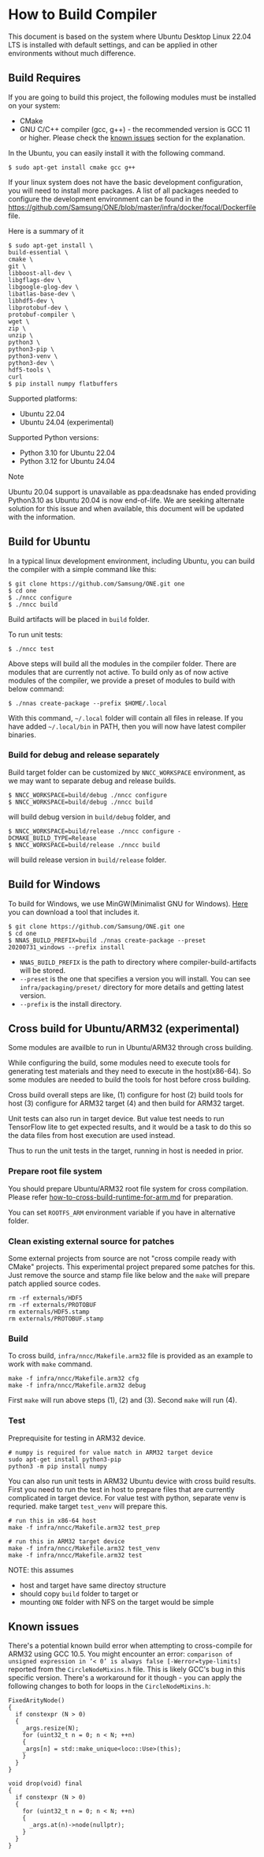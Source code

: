 # How to Build Compiler

This document is based on the system where Ubuntu Desktop Linux 22.04 LTS is installed with default
settings, and can be applied in other environments without much difference.

## Build Requires

If you are going to build this project, the following modules must be installed on your system:

- CMake
- GNU C/C++ compiler (gcc, g++) - the recommended version is GCC 11 or higher. Please check
the [known issues](#known-issues) section for the explanation.

In the Ubuntu, you can easily install it with the following command.

```
$ sudo apt-get install cmake gcc g++
```

If your linux system does not have the basic development configuration, you will need to install
more packages. A list of all packages needed to configure the development environment can be found
in the https://github.com/Samsung/ONE/blob/master/infra/docker/focal/Dockerfile file.

Here is a summary of it

```
$ sudo apt-get install \
build-essential \
cmake \
git \
libboost-all-dev \
libgflags-dev \
libgoogle-glog-dev \
libatlas-base-dev \
libhdf5-dev \
libprotobuf-dev \
protobuf-compiler \
wget \
zip \
unzip \
python3 \
python3-pip \
python3-venv \
python3-dev \
hdf5-tools \
curl
$ pip install numpy flatbuffers
```

Supported platforms:
- Ubuntu 22.04
- Ubuntu 24.04 (experimental)

Supported Python versions:
- Python 3.10 for Ubuntu 22.04
- Python 3.12 for Ubuntu 24.04

> [!NOTE]
> Ubuntu 20.04 support is unavailable as ppa:deadsnake has ended providing
> Python3.10 as Ubuntu 20.04 is now end-of-life.
> We are seeking alternate solution for this issue and when available,
> this document will be updated with the information.

## Build for Ubuntu

In a typical linux development environment, including Ubuntu, you can build the compiler with a
simple command like this:

```
$ git clone https://github.com/Samsung/ONE.git one
$ cd one
$ ./nncc configure
$ ./nncc build
```
Build artifacts will be placed in `build` folder.

To run unit tests:
```
$ ./nncc test
```

Above steps will build all the modules in the compiler folder. There are modules that are currently
not active. To build only as of now active modules of the compiler, we provide a preset of modules
to build with below command:
```
$ ./nnas create-package --prefix $HOME/.local
```

With this command, `~/.local` folder will contain all files in release.
If you have added `~/.local/bin` in PATH, then you will now have latest compiler binaries.

### Build for debug and release separately

Build target folder can be customized by `NNCC_WORKSPACE` environment, as we may want to separate
debug and release builds.

```
$ NNCC_WORKSPACE=build/debug ./nncc configure
$ NNCC_WORKSPACE=build/debug ./nncc build
```
will build debug version in `build/debug` folder, and

```
$ NNCC_WORKSPACE=build/release ./nncc configure -DCMAKE_BUILD_TYPE=Release
$ NNCC_WORKSPACE=build/release ./nncc build
```
will build release version in `build/release` folder.

## Build for Windows

To build for Windows, we use MinGW(Minimalist GNU for Windows). [Here](https://github.com/git-for-windows/build-extra/releases) you can download a tool that includes it.

```
$ git clone https://github.com/Samsung/ONE.git one
$ cd one
$ NNAS_BUILD_PREFIX=build ./nnas create-package --preset 20200731_windows --prefix install
```

- `NNAS_BUILD_PREFIX` is the path to directory where compiler-build-artifacts will be stored.
- `--preset` is the one that specifies a version you will install. You can see `infra/packaging/preset/` directory for more details and getting latest version.
- `--prefix` is the install directory.

## Cross build for Ubuntu/ARM32 (experimental)

Some modules are availble to run in Ubuntu/ARM32 through cross building.

While configuring the build, some modules need to execute tools for generating
test materials and they need to execute in the host(x86-64). So some modules
are needed to build the tools for host before cross building.

Cross build overall steps are like, (1) configure for host
(2) build tools for host (3) configure for ARM32 target (4) and then build
for ARM32 target.

Unit tests can also run in target device.
But value test needs to run TensorFlow lite to get expected results,
and it would be a task to do this so the data files from host execution
are used instead.

Thus to run the unit tests in the target, running in host is needed in prior.

### Prepare root file system

You should prepare Ubuntu/ARM32 root file system for cross compilation.
Please refer
[how-to-cross-build-runtime-for-arm.md](how-to-cross-build-runtime-for-arm.md)
for preparation.

You can set `ROOTFS_ARM` environment variable if you have in alternative
folder.

### Clean existing external source for patches

Some external projects from source are not "cross compile ready with CMake"
projects. This experimental project prepared some patches for this.
Just remove the source and stamp file like below and the `make` will prepare
patch applied source codes.
```
rm -rf externals/HDF5
rm -rf externals/PROTOBUF
rm externals/HDF5.stamp
rm externals/PROTOBUF.stamp
```

### Build

To cross build, `infra/nncc/Makefile.arm32` file is provided as an example to
work with `make` command.
```
make -f infra/nncc/Makefile.arm32 cfg
make -f infra/nncc/Makefile.arm32 debug
```
First `make` will run above steps (1), (2) and (3). Second `make` will run (4).

### Test

Preprequisite for testing in ARM32 device.
```
# numpy is required for value match in ARM32 target device
sudo apt-get install python3-pip
python3 -m pip install numpy
```

You can also run unit tests in ARM32 Ubuntu device with cross build results.
First you need to run the test in host to prepare files that are currently
complicated in target device.
For value test with python, separate venv is requried. make target `test_venv`
will prepare this.
```
# run this in x86-64 host
make -f infra/nncc/Makefile.arm32 test_prep

# run this in ARM32 target device
make -f infra/nncc/Makefile.arm32 test_venv
make -f infra/nncc/Makefile.arm32 test
```

NOTE: this assumes
- host and target have same directoy structure
- should copy `build` folder to target or
- mounting `ONE` folder with NFS on the target would be simple

## Known issues
There's a potential known build error when attempting to cross-compile for ARM32 using GCC 10.5.
You might encounter an error:
`comparison of unsigned expression in ‘< 0’ is always false [-Werror=type-limits]` reported from
the `CircleNodeMixins.h` file. This is likely GCC's bug in this specific version.
There's a workaround for it though - you can apply the following changes to both for loops
in the `CircleNodeMixins.h`:

```
FixedArityNode()
{
  if constexpr (N > 0)
  {
    _args.resize(N);
    for (uint32_t n = 0; n < N; ++n)
    {
    _args[n] = std::make_unique<loco::Use>(this);
    }
  }
}

void drop(void) final
{
  if constexpr (N > 0)
  {
    for (uint32_t n = 0; n < N; ++n)
    {
      _args.at(n)->node(nullptr);
    }
  }
}
```
